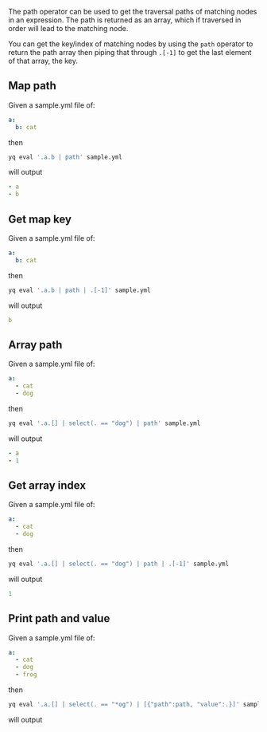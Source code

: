 The path operator can be used to get the traversal paths of matching nodes in an expression. The path is returned as an array, which if traversed in order will lead to the matching node.

You can get the key/index of matching nodes by using the `path` operator to return the path array then piping that through `.[-1]` to get the last element of that array, the key.

## Map path
Given a sample.yml file of:
```yaml
a:
  b: cat
```
then
```bash
yq eval '.a.b | path' sample.yml
```
will output
```yaml
- a
- b
```

## Get map key
Given a sample.yml file of:
```yaml
a:
  b: cat
```
then
```bash
yq eval '.a.b | path | .[-1]' sample.yml
```
will output
```yaml
b
```

## Array path
Given a sample.yml file of:
```yaml
a:
  - cat
  - dog
```
then
```bash
yq eval '.a.[] | select(. == "dog") | path' sample.yml
```
will output
```yaml
- a
- 1
```

## Get array index
Given a sample.yml file of:
```yaml
a:
  - cat
  - dog
```
then
```bash
yq eval '.a.[] | select(. == "dog") | path | .[-1]' sample.yml
```
will output
```yaml
1
```

## Print path and value
Given a sample.yml file of:
```yaml
a:
  - cat
  - dog
  - frog
```
then
```bash
yq eval '.a.[] | select(. == "*og") | [{"path":path, "value":.}]' sample.yml
```
will output
